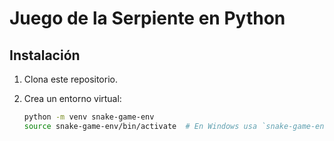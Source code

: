 # Juego de la Serpiente en Python

## Instalación

1. Clona este repositorio.
2. Crea un entorno virtual:

   ```bash
   python -m venv snake-game-env
   source snake-game-env/bin/activate  # En Windows usa `snake-game-env\Scripts\activate`
